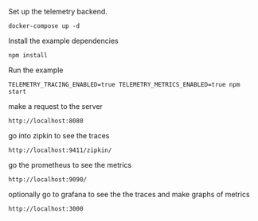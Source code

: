 Set up the telemetry backend.
```
docker-compose up -d
```

Install the example dependencies
```
npm install
```

Run the example
```
TELEMETRY_TRACING_ENABLED=true TELEMETRY_METRICS_ENABLED=true npm start
```

make a request to the server
```
http://localhost:8080
```
go into zipkin to see the traces
```
http://localhost:9411/zipkin/
```
go the prometheus to see the metrics
```
http://localhost:9090/
```

optionally go to grafana to see the the traces and make graphs of metrics
```
http://localhost:3000
```